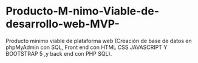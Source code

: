 # Producto-M-nimo-Viable-de-desarrollo-web-MVP-
Producto mínimo viable de plataforma web (Creación de base de datos en phpMyAdmin con SQL, Front end con HTML CSS JAVASCRIPT Y BOOTSTRAP 5 ,y back end con PHP SQL).
